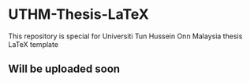# UTHM-Thesis-LaTeX
This repository is special for Universiti Tun Hussein Onn Malaysia thesis LaTeX template

## Will be uploaded soon
